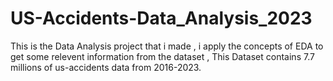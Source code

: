# US-Accidents-Data_Analysis_2023
This is the Data Analysis project that i made , i apply the concepts of EDA to get some relevent information from the dataset , This Dataset contains 7.7 millions of us-accidents data from 2016-2023.
